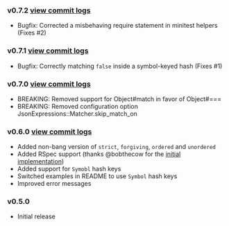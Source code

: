 ### v0.7.2 [view commit logs](https://github.com/chancancode/json_expressions/compare/0.7.1...0.7.2)

* Bugfix: Corrected a misbehaving require statement in minitest helpers (Fixes #2)

### v0.7.1 [view commit logs](https://github.com/chancancode/json_expressions/compare/0.7.0...0.7.1)

* Bugfix: Correctly matching `false` inside a symbol-keyed hash (Fixes #1)

### v0.7.0 [view commit logs](https://github.com/chancancode/json_expressions/compare/0.6.0...0.7.0)

* BREAKING: Removed support for Object#match in favor of Object#===
* BREAKING: Removed configuration option JsonExpressions::Matcher.skip_match_on

### v0.6.0 [view commit logs](https://github.com/chancancode/json_expressions/compare/0.5.0...0.6.0)

* Added non-bang version of `strict`, `forgiving`, `ordered` and `unordered`
* Added RSpec support (thanks @bobthecow for the [initial implementation](https://gist.github.com/3086558))
* Added support for `Symobl` hash keys
* Switched examples in README to use `Symbol` hash keys
* Improved error messages

### v0.5.0

* Initial release